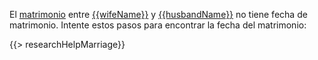 El [matrimonio](https://familysearch.org/tree/relationship/{{crid}}/couple)
entre [{{wifeName}}](https://familysearch.org/tree/person/{{wid}}/research-help) y [{{husbandName}}](https://familysearch.org/tree/person/{{hid}}/research-help) no tiene fecha de matrimonio. 
Intente estos pasos para encontrar la fecha del matrimonio:
  
{{> researchHelpMarriage}}